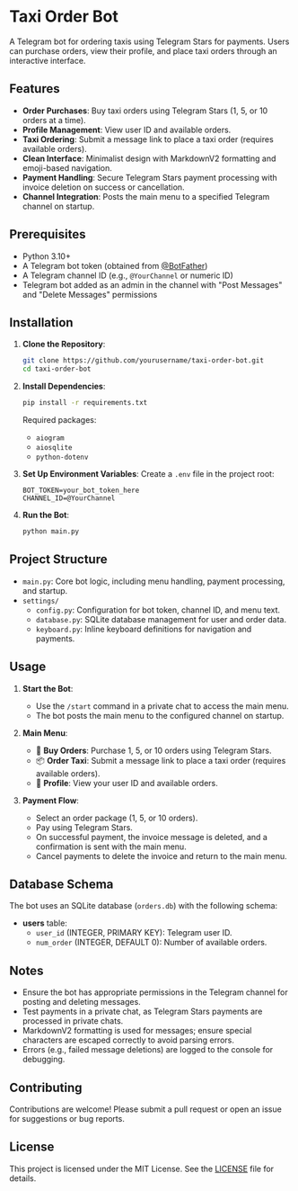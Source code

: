 # Taxi Order Bot

A Telegram bot for ordering taxis using Telegram Stars for payments. Users can purchase orders, view their profile, and place taxi orders through an interactive interface.

## Features

- **Order Purchases**: Buy taxi orders using Telegram Stars (1, 5, or 10 orders at a time).
- **Profile Management**: View user ID and available orders.
- **Taxi Ordering**: Submit a message link to place a taxi order (requires available orders).
- **Clean Interface**: Minimalist design with MarkdownV2 formatting and emoji-based navigation.
- **Payment Handling**: Secure Telegram Stars payment processing with invoice deletion on success or cancellation.
- **Channel Integration**: Posts the main menu to a specified Telegram channel on startup.

## Prerequisites

- Python 3.10+
- A Telegram bot token (obtained from [@BotFather](https://t.me/BotFather))
- A Telegram channel ID (e.g., `@YourChannel` or numeric ID)
- Telegram bot added as an admin in the channel with "Post Messages" and "Delete Messages" permissions

## Installation

1. **Clone the Repository**:
   ```bash
   git clone https://github.com/yourusername/taxi-order-bot.git
   cd taxi-order-bot
   ```

2. **Install Dependencies**:
   ```bash
   pip install -r requirements.txt
   ```
   Required packages:
   - `aiogram`
   - `aiosqlite`
   - `python-dotenv`

3. **Set Up Environment Variables**:
   Create a `.env` file in the project root:
   ```env
   BOT_TOKEN=your_bot_token_here
   CHANNEL_ID=@YourChannel
   ```

4. **Run the Bot**:
   ```bash
   python main.py
   ```

## Project Structure

- `main.py`: Core bot logic, including menu handling, payment processing, and startup.
- `settings/`
  - `config.py`: Configuration for bot token, channel ID, and menu text.
  - `database.py`: SQLite database management for user and order data.
  - `keyboard.py`: Inline keyboard definitions for navigation and payments.

## Usage

1. **Start the Bot**:
   - Use the `/start` command in a private chat to access the main menu.
   - The bot posts the main menu to the configured channel on startup.

2. **Main Menu**:
   - 🛒 **Buy Orders**: Purchase 1, 5, or 10 orders using Telegram Stars.
   - 📦 **Order Taxi**: Submit a message link to place a taxi order (requires available orders).
   - 👤 **Profile**: View your user ID and available orders.

3. **Payment Flow**:
   - Select an order package (1, 5, or 10 orders).
   - Pay using Telegram Stars.
   - On successful payment, the invoice message is deleted, and a confirmation is sent with the main menu.
   - Cancel payments to delete the invoice and return to the main menu.

## Database Schema

The bot uses an SQLite database (`orders.db`) with the following schema:

- **users** table:
  - `user_id` (INTEGER, PRIMARY KEY): Telegram user ID.
  - `num_order` (INTEGER, DEFAULT 0): Number of available orders.

## Notes

- Ensure the bot has appropriate permissions in the Telegram channel for posting and deleting messages.
- Test payments in a private chat, as Telegram Stars payments are processed in private chats.
- MarkdownV2 formatting is used for messages; ensure special characters are escaped correctly to avoid parsing errors.
- Errors (e.g., failed message deletions) are logged to the console for debugging.

## Contributing

Contributions are welcome! Please submit a pull request or open an issue for suggestions or bug reports.

## License

This project is licensed under the MIT License. See the [LICENSE](LICENSE) file for details.